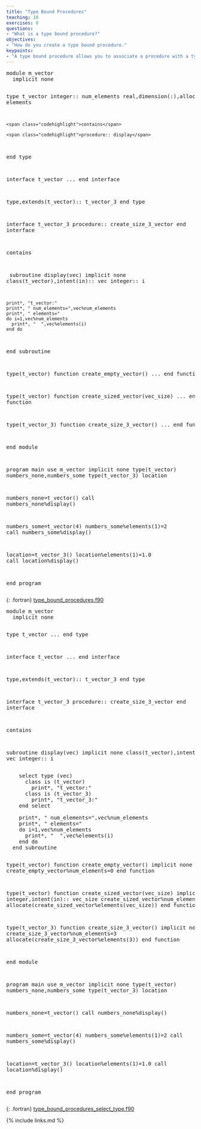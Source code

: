 ```yaml
---
title: "Type Bound Procedures"
teaching: 10
exercises: 0
questions:
- "What is a type bound procedure?"
objectives:
- "How do you create a type bound procedure."
keypoints:
- "A type bound procedure allows you to associate a procedure with a type."
---
```


<div class="gitfile" markdown="1">
<div class="language-plaintext fortran highlighter-rouge">
<div class="highlight">
<pre class="highlight">
module m_vector
  implicit none
  
  type t_vector
    integer:: num_elements
    real,dimension(:),allocatable:: elements
    
    <span class="codehighlight">contains</span>
    
    <span class="codehighlight">procedure:: display</span>
    
  end type
  
  interface t_vector
    ...
  end interface
  
  type,extends(t_vector):: t_vector_3
  end type
  
  interface t_vector_3
    procedure:: create_size_3_vector
  end interface
  
  contains
  
<span class="codehighlight">  subroutine display(vec)
    implicit none
    class(t_vector),intent(in):: vec
    integer:: i
    
    print*, "t_vector:"
    print*, " num_elements=",vec%num_elements
    print*, " elements="
    do i=1,vec%num_elements
      print*, "  ",vec%elements(i)
    end do
  end subroutine</span>
  
  type(t_vector) function create_empty_vector()
    ...
  end function
  
  type(t_vector) function create_sized_vector(vec_size)
    ...
  end function
  
  type(t_vector_3) function create_size_3_vector()
    ...
  end function
  
end module

program main
  use m_vector
  implicit none
  type(t_vector) numbers_none,numbers_some
  type(t_vector_3) location
  
  numbers_none=t_vector()
  <span class="codehighlight">call numbers_none%display()</span>
  
  numbers_some=t_vector(4)
  numbers_some%elements(1)=2
  <span class="codehighlight">call numbers_some%display()</span>
  
  location=t_vector_3()
  location%elements(1)=1.0
  <span class="codehighlight">call location%display()</span>
  
end program
</pre></div></div>
{: .fortran}
[type_bound_procedures.f90](https://github.com/acenet-arc/fortran_oop_as_a_second_language/blob/gh-pages/code/type_bound_procedures.f90)
</div>

<div class="gitfile" markdown="1">
<div class="language-plaintext fortran highlighter-rouge">
<div class="highlight">
<pre class="highlight">
module m_vector
  implicit none
  
  type t_vector
    ...
  end type
  
  interface t_vector
    ...
  end interface
  
  type,extends(t_vector):: t_vector_3
  end type
  
  interface t_vector_3
    procedure:: create_size_3_vector
  end interface
  
  contains
  
  subroutine display(vec)
    implicit none
    class(t_vector),intent(in):: vec
    integer:: i
    
<div class="codehighlight">    select type (vec)
      class is (t_vector)
        print*, "t_vector:"
      class is (t_vector_3)
        print*, "t_vector_3:"
    end select</div>
    print*, " num_elements=",vec%num_elements
    print*, " elements="
    do i=1,vec%num_elements
      print*, "  ",vec%elements(i)
    end do
  end subroutine
  
  type(t_vector) function create_empty_vector()
    implicit none
    create_empty_vector%num_elements=0
  end function
  
  type(t_vector) function create_sized_vector(vec_size)
    implicit none
    integer,intent(in):: vec_size
    create_sized_vector%num_elements=vec_size
    allocate(create_sized_vector%elements(vec_size))
  end function
  
  type(t_vector_3) function create_size_3_vector()
    implicit none
    create_size_3_vector%num_elements=3
    allocate(create_size_3_vector%elements(3))
  end function
  
end module

program main
  use m_vector
  implicit none
  type(t_vector) numbers_none,numbers_some
  type(t_vector_3) location
  
  numbers_none=t_vector()
  call numbers_none%display()
  
  numbers_some=t_vector(4)
  numbers_some%elements(1)=2
  call numbers_some%display()
  
  location=t_vector_3()
  location%elements(1)=1.0
  call location%display()
  
end program
</pre></div></div>
{: .fortran}
[type_bound_procedures_select_type.f90](https://github.com/acenet-arc/fortran_oop_as_a_second_language/blob/gh-pages/code/type_bound_procedures_select_type.f90)
</div>

{% include links.md %}

